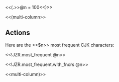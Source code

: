 
<<(.>>@n = 100<<)>>

<<(multi-column>>


## Actions

Here are the <<$n>> most frequent CJK characters:

<<!JZR.most_frequent @n>>

<<!JZR.most_frequent.with_fncrs @n>>


<<multi-column)>>


